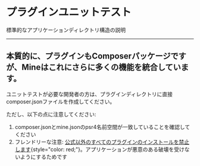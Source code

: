 # プラグインユニットテスト

標準的なアプリケーションディレクトリ構造の説明

---

## 本質的に、プラグインもComposerパッケージですが、Mineはこれにさらに多くの機能を統合しています。

ユニットテストが必要な開発者の方は、プラグインディレクトリに直接composer.jsonファイルを作成してください。

ただし、以下の点に注意してください:

1. composer.jsonとmine.jsonのpsr4名前空間が一致していることを確認してください
2. フレンドリーな注意: [公式以外のすべてのプラグインのインストールを禁止します](#){style="color: red;"}。アプリケーションが悪意のある破壊を受けないようにするためです